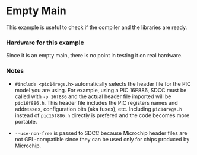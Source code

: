 Empty Main
==========

This example is useful to check if the compiler and the libraries are ready.

### Hardware for this example
Since it is an empty main, there is no point in testing it on real hardware.

### Notes
 - `#include <pic14regs.h>` automatically selects the header file for the PIC model you are using. For example, using a PIC 16F886, SDCC must be called with `-p 16f886` and the actual header file imported will be `pic16f886.h`. This header file includes the PIC registers names and addresses, configuration bits (aka fuses), etc. Including `pic14regs.h` instead of `pic16f886.h` directly is prefered and the code becomes more portable.

 - `--use-non-free` is passed to SDCC because Microchip header files are not GPL-compatible since they can be used only for chips produced by Microchip.
